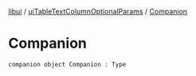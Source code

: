 [libui](../README.md) / [uiTableTextColumnOptionalParams](README.md) / [Companion](-companion.md)

# Companion

`companion object Companion : Type`